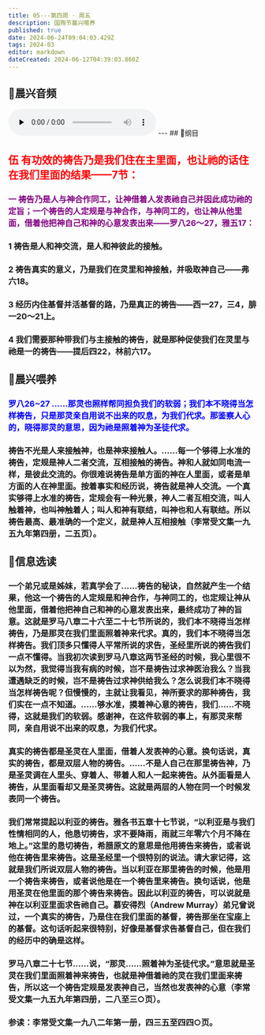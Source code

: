 ```yaml
---
title: 05---第四周 · 周五
description: 国殇节晨兴喂养
published: true
date: 2024-06-24T09:04:03.429Z
tags: 2024-03
editor: markdown
dateCreated: 2024-06-12T04:39:03.860Z
---
```


## 🎵晨兴音频
<audio id="audio" controls="" preload="none">
      <source id="mp3" src="/2024-03/week4/week4day5.mp3">
</audio>
---
## 📖纲目

## <font color=red>伍    有功效的祷告乃是我们住在主里面，也让祂的话住在我们里面的结果——7节：</font>

### <font color=purple>一    祷告乃是人与神合作同工，让神借着人发表祂自己并因此成功祂的定旨；一个祷告的人定规是与神合作，与神同工的，也让神从他里面，借着他把神自己和神的心意发表出来——罗八26～27，雅五17：</font>

### 1    祷告是人和神交流，是人和神彼此的接触。

### 2    祷告真实的意义，乃是我们在灵里和神接触，并吸取神自己——弗六18。

### 3    经历内住基督并活基督的路，乃是真正的祷告——西一27，三4，腓一20～21上。

### 4    我们需要那种带我们与主接触的祷告，就是那种促使我们在灵里与祂是一的祷告——提后四22，林前六17。

## 📖晨兴喂养

### <font color=blue>罗八26~27    ……那灵也照样帮同担负我们的软弱；我们本不晓得当怎样祷告，只是那灵亲自用说不出来的叹息，为我们代求。那鉴察人心的，晓得那灵的意思，因为祂是照着神为圣徒代求。</font>
### 祷告不光是人来接触神，也是神来接触人。……每一个够得上水准的祷告，定规是神人二者交流，互相接触的祷告。神和人就如同电流一样，是彼此交流的。你很难说祷告是单方面的神在人里面，或者是单方面的人在神里面。按着事实和经历说，祷告就是神人交流。一个真实够得上水准的祷告，定规会有一种光景，神人二者互相交流，叫人触着神，也叫神触着人；叫人和神有联结，叫神也和人有联结。所以祷告最高、最准确的一个定义，就是神人互相接触（李常受文集一九五九年第四册，二五页）。

## 📖信息选读

### 一个弟兄或是姊妹，若真学会了……祷告的秘诀，自然就产生一个结果，他这一个祷告的人定规是和神合作，与神同工的，也定规让神从他里面，借着他把神自己和神的心意发表出来，最终成功了神的旨意。这就是罗马八章二十六至二十七节所说的，我们本不晓得当怎样祷告，乃是那灵在我们里面照着神来代求。真的，我们本不晓得当怎样祷告。我们顶多只懂得人平常所说的求告，圣经里所说的祷告我们一点不懂得。当我初次读到罗马八章这两节圣经的时候，我心里很不以为然，我觉得当我有病的时候，岂不是祷告过求神医治我么？当我遭遇缺乏的时候，岂不是祷告过求神供给我么？怎么说我们本不晓得当怎样祷告呢？但慢慢的，主就让我看见，神所要求的那种祷告，我们实在一点不知道。……够水准，摸着神心意的祷告，我们……不晓得，这就是我们的软弱。感谢神，在这件软弱的事上，有那灵来帮同，亲自用说不出来的叹息，为我们代求。

### 真实的祷告都是圣灵在人里面，借着人发表神的心意。换句话说，真实的祷告，都是双层人物的祷告。……不是人自己在那里祷告神，乃是圣灵调在人里头、穿着人、带着人和人一起来祷告。从外面看是人祷告，从里面看却又是圣灵祷告。这就是两层的人物在同一个时候发表同一个祷告。

### 我们常常提起以利亚的祷告。雅各书五章十七节说，“以利亚是与我们性情相同的人，他恳切祷告，求不要降雨，雨就三年零六个月不降在地上。”这里的恳切祷告，希腊原文的意思是他用祷告来祷告，或者说他在祷告里来祷告。这是圣经里一个很特别的说法。请大家记得，这就是我们所说双层人物的祷告。当以利亚在那里祷告的时候，他是用一个祷告来祷告，或者说他是在一个祷告里来祷告。换句话说，他是用圣灵在他里面的那个祷告来祷告。因此以利亚的祷告，可以说就是神在以利亚里面求告祂自己。慕安得烈（Andrew Murray）弟兄曾说过，一个真实的祷告，乃是住在我们里面的基督，祷告那坐在宝座上的基督。这句话听起来很特别，好像是基督求告基督自己，但在我们的经历中的确是这样。

### 罗马八章二十七节……说，“那灵……照着神为圣徒代求。”意思就是圣灵在我们里面照着神来祷告，也就是神借着祂的灵在我们里面来祷告，所以这一个祷告定规是发表神自己，当然也发表神的心意（李常受文集一九五九年第四册，二八至三○页）。

### 参读：李常受文集一九八二年第一册，四三五至四四○页。
<!-- Google tag (gtag.js) -->
<script async src="https://www.googletagmanager.com/gtag/js?id=G-1P8709Z16T"></script>
<script>
  window.dataLayer = window.dataLayer || [];
  function gtag(){dataLayer.push(arguments);}
  gtag('js', new Date());

  gtag('config', 'G-1P8709Z16T');
</script>